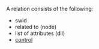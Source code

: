 A relation consists of the following:

- swid
- related to (node)
- list of attributes (dll)
- [control](control)